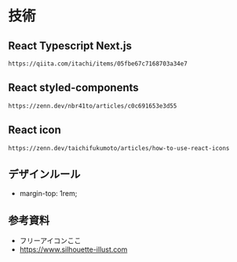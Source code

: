 # 技術

## React Typescript Next.js

```
https://qiita.com/itachi/items/05fbe67c7168703a34e7
```

## React styled-components

```
https://zenn.dev/nbr41to/articles/c0c691653e3d55
```

## React icon

```
https://zenn.dev/taichifukumoto/articles/how-to-use-react-icons
```

## デザインルール

- margin-top: 1rem;

## 参考資料

- フリーアイコンここ
- https://www.silhouette-illust.com
